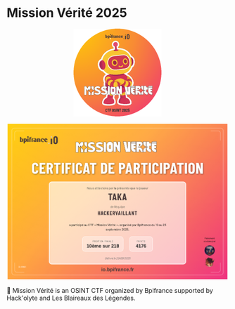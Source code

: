 # Mission Vérité 2025

<p align="center">
  <img src="https://github.com/6jeanne6/CTF-Writeups/blob/main/2025/Mission_Verite/Badge.png" width="200"/>
</p>

<p align="center">
  <img src="https://github.com/6jeanne6/CTF-Writeups/blob/main/2025/Mission_Verite/bpifrance_certificat_2025.png" width="500"/>
</p>

🚩 Mission Vérité is an OSINT CTF organized by Bpifrance supported by Hack'olyte and Les Blaireaux des Légendes.
